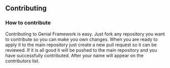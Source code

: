 Contributing
------------



### How to contribute
Contributing to Genial Framework is easy. Just fork any repository you want to contribute so you can make you own changes. When you are ready to apply it to the main repository just create a new pull request so it can be reviewed. If it is all good it will be pushed to the main repository and you have successfully contributed. After your name will appear on the contributors list.


